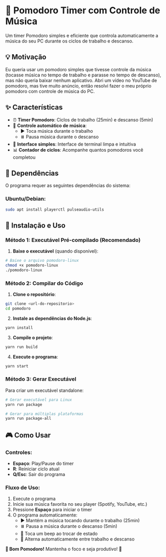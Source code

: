 # 🍅 Pomodoro Timer com Controle de Música

Um timer Pomodoro simples e eficiente que controla automaticamente a música do seu PC durante os ciclos de trabalho e descanso.

## 💡 Motivação

Eu queria usar um pomodoro simples que tivesse controle da música (tocasse música no tempo de trabalho e parasse no tempo de descanso), mas não queria baixar nenhum aplicativo. Abri um vídeo no YouTube de pomodoro, mas tive muito anúncio, então resolvi fazer o meu próprio pomodoro com controle de música do PC.

## ✨ Características

- ⏰ **Timer Pomodoro**: Ciclos de trabalho (25min) e descanso (5min)
- 🎵 **Controle automático de música**:
  - ▶️ Toca música durante o trabalho
  - ⏸️ Pausa música durante o descanso
- 📱 **Interface simples**: Interface de terminal limpa e intuitiva
- 📊 **Contador de ciclos**: Acompanhe quantos pomodoros você completou

## 🔧 Dependências

O programa requer as seguintes dependências do sistema:

### Ubuntu/Debian:

```bash
sudo apt install playerctl pulseaudio-utils
```

## 🚀 Instalação e Uso

### Método 1: Executável Pré-compilado (Recomendado)

1. **Baixe o executável** (quando disponível):

```bash
# Baixe o arquivo pomodoro-linux
chmod +x pomodoro-linux
./pomodoro-linux
```

### Método 2: Compilar do Código

1. **Clone o repositório**:

```bash
git clone <url-do-repositorio>
cd pomodoro
```

2. **Instale as dependências do Node.js**:

```bash
yarn install
```

3. **Compile o projeto**:

```bash
yarn run build
```

4. **Execute o programa**:

```bash
yarn start
```

### Método 3: Gerar Executável

Para criar um executável standalone:

```bash
# Gerar executável para Linux
yarn run package

# Gerar para múltiplas plataformas
yarn run package-all
```

## 🎮 Como Usar

### Controles:

- **Espaço**: Play/Pause do timer
- **R**: Reiniciar ciclo atual
- **Q/Esc**: Sair do programa

### Fluxo de Uso:

1. Execute o programa
2. Inicie sua música favorita no seu player (Spotify, YouTube, etc.)
3. Pressione **Espaço** para iniciar o timer
4. O programa automaticamente:
   - ▶️ Mantém a música tocando durante o trabalho (25min)
   - ⏸️ Pausa a música durante o descanso (5min)
   - 🔔 Toca um beep ao trocar de estado
   - 🔄 Alterna automaticamente entre trabalho e descanso

**🍅 Bom Pomodoro!**
Mantenha o foco e seja produtivo! 🚀
